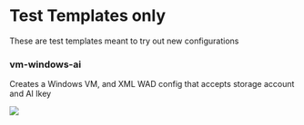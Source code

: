 # Test Templates only
These are test templates meant to try out new configurations


### vm-windows-ai

Creates a Windows VM, and XML WAD config that accepts storage account and AI Ikey

<a href="https://portal.azure.com/#create/Microsoft.Template/uri/https%3A%2F%2Fraw.githubusercontent.com%2Fsbtron%2FAzureResourceManagerTemplates%2Fmaster%2FTest%2Fvm-windows-ai%2Fvm-windows-ai%2FTemplates%2FWindowsVirtualMachine.json" target="_blank">
    <img src="http://azuredeploy.net/deploybutton.png"/>
</a>



